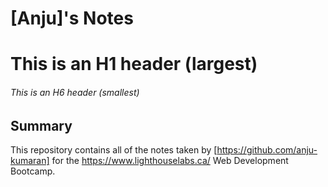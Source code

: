 # [Anju]'s Notes
# This is an H1 header (largest)
###### This is an H6 header (smallest)
## Summary 

This repository contains all of the notes taken by [https://github.com/anju-kumaran] for the https://www.lighthouselabs.ca/ Web Development Bootcamp.